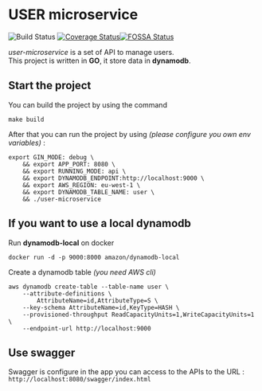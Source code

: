 # USER microservice
 ![Build Status](https://travis-ci.org/thomaspoignant/user-microservice.svg?branch=master) [![Coverage Status](https://coveralls.io/repos/github/thomaspoignant/user-microservice/badge.svg?branch=master)](https://coveralls.io/github/thomaspoignant/user-microservice?branch=master)[![FOSSA Status](https://app.fossa.io/api/projects/git%2Bgithub.com%2Fthomaspoignant%2Fuser-microservice.svg?type=shield)](https://app.fossa.io/projects/git%2Bgithub.com%2Fthomaspoignant%2Fuser-microservice?ref=badge_shield)


*user-microservice* is a set of API to manage users.  
This project is written in **GO**, it store data in **dynamodb**.

## Start the project

You can build the project by using the command 
``` shell
make build
```
After that you can run the project by using _(please configure you own env variables)_ :
``` shell
export GIN_MODE: debug \
    && export APP_PORT: 8080 \
    && export RUNNING_MODE: api \
    && export DYNAMODB_ENDPOINT:http://localhost:9000 \
    && export AWS_REGION: eu-west-1 \
    && export DYNAMODB_TABLE_NAME: user \
    && ./user-microservice
```

## If you want to use a local dynamodb
Run **dynamodb-local** on docker 
```shell
docker run -d -p 9000:8000 amazon/dynamodb-local
```

Create a dynamodb table _(you need AWS cli)_
```shell
aws dynamodb create-table --table-name user \
    --attribute-definitions \
        AttributeName=id,AttributeType=S \
    --key-schema AttributeName=id,KeyType=HASH \
    --provisioned-throughput ReadCapacityUnits=1,WriteCapacityUnits=1 \
    --endpoint-url http://localhost:9000
```

## Use swagger
Swagger is configure in the app you can access to the APIs to the URL : ```http://localhost:8080/swagger/index.html```

